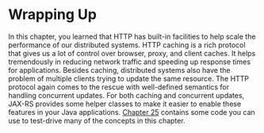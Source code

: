 # Wrapping Up



In this chapter, you learned that HTTP has built-in facilities to help scale the performance of our distributed systems. HTTP caching is a rich protocol that gives us a lot of control over browser, proxy, and client caches. It helps tremendously in reducing network traffic and speeding up response times for applications. Besides caching, distributed systems also have the problem of multiple clients trying to update the same resource. The HTTP protocol again comes to the rescue with well-defined semantics for handling concurrent updates. For both caching and concurrent updates, JAX-RS provides some helper classes to make it easier to enable these features in your Java applications. [Chapter 25](../../part2/chapter25/examples_for_chapter_11.md) contains some code you can use to test-drive many of the concepts in this chapter.